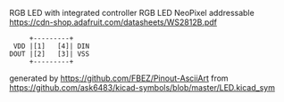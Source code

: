 RGB LED with integrated controller
RGB LED NeoPixel addressable
https://cdn-shop.adafruit.com/datasheets/WS2812B.pdf


	     +---------+
	 VDD |[1]   [4]| DIN
	DOUT |[2]   [3]| VSS
	     +---------+


generated by https://github.com/FBEZ/Pinout-AsciiArt from https://github.com/ask6483/kicad-symbols/blob/master/LED.kicad_sym